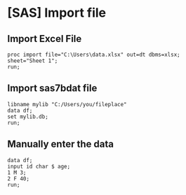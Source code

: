 # [SAS] Import file

## Import Excel File
```sas
proc import file="C:\Users\data.xlsx" out=dt dbms=xlsx; 
sheet="Sheet 1"; 
run;
```

## Import sas7bdat file
```sas
libname mylib "C:/Users/you/fileplace"
data df;
set mylib.db;
run;
```

## Manually enter the data
```sas
data df;
input id char $ age;
1 M 3;
2 F 40;
run;
```
